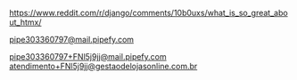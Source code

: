 https://www.reddit.com/r/django/comments/10b0uxs/what_is_so_great_about_htmx/

pipe303360797@mail.pipefy.com


pipe303360797+FNl5j9jj@mail.pipefy.com
atendimento+FNl5j9jj@gestaodelojasonline.com.br